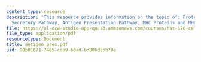 ```yaml
---
content_type: resource
description: 'This resource provides information on the topic of: Protein Trafficking/The
  Secretory Pathway, Antigen Presentation Pathway, MHC Proteins and MHC Class I Pathway.'
file: https://ol-ocw-studio-app-qa.s3.amazonaws.com/courses/hst-176-cellular-and-molecular-immunology-fall-2005/90b016717465cdb960ad8d806d5bb70e_antigen_pres.pdf
file_type: application/pdf
resourcetype: Document
title: antigen_pres.pdf
uid: 90b01671-7465-cdb9-60ad-8d806d5bb70e
---
```

